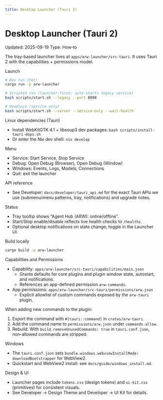 ```yaml
---
title: Desktop Launcher (Tauri 2)
---
```


# Desktop Launcher (Tauri 2)
Updated: 2025-09-19
Type: How‑to

The tray-based launcher lives at `apps/arw-launcher/src-tauri`. It uses Tauri 2 with the capabilities + permissions model.

Launch
```bash
# Dev run (hot)
cargo run -p arw-launcher

# Scripted run (launcher-first; auto-starts legacy service)
bash scripts/start.sh --legacy --port 8090

# Headless (service only)
bash scripts/start.sh --server --service-only --wait-health
```

Linux dependencies (Tauri)
- Install WebKitGTK 4.1 + libsoup3 dev packages: `bash scripts/install-tauri-deps.sh`
- Or enter the Nix dev shell: `nix develop`

Menu
- Service: Start Service, Stop Service
- Debug: Open Debug (Browser), Open Debug (Window)
- Windows: Events, Logs, Models, Connections
- Quit: exit the launcher

API reference
- See Developer: `docs/developer/tauri_api.md` for the exact Tauri APIs we use (submenu/menu patterns, tray, notifications) and upgrade notes.

Status
- Tray tooltip shows “Agent Hub (ARW): online/offline”.
- Start/Stop enable/disable reflects live health checks to `/healthz`.
- Optional desktop notifications on state change; toggle in the Launcher UI.

Build locally
```bash
cargo build -p arw-launcher
```

Capabilities and Permissions
- Capability: `apps/arw-launcher/src-tauri/capabilities/main.json`
  - Grants defaults for core plugins and plugin window state, autostart, and notifications.
  - References an app-defined permission `arw-commands`.
- App permissions: `apps/arw-launcher/src-tauri/permissions/arw.json`
  - Explicit allowlist of custom commands exposed by the `arw-tauri` plugin.

When adding new commands to the plugin:
1) Export the command with `#[tauri::command]` in `crates/arw-tauri`.
2) Add the command name to `permissions/arw.json` under `commands.allow`.
3) Rebuild. With `build.removeUnusedCommands: true` in `tauri.conf.json`, non-allowed commands are stripped.

Windows
- The `tauri.conf.json` sets `bundle.windows.webviewInstallMode: downloadBootstrapper` for WebView2.
 - Quickstart and WebView2 install: see `docs/guide/windows_install.md`.

Design & UI
- Launcher pages include `tokens.css` (design tokens) and `ui-kit.css` (primitives) for consistent visuals.
- See Developer → Design Theme and Developer → UI Kit for details.
